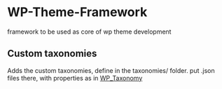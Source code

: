 # WP-Theme-Framework
framework to be used as core of wp theme development

## Custom taxonomies
Adds the custom taxonomies, define in the taxonomies/ folder.
put .json files there, with properties as in [WP_Taxonomy](https://developer.wordpress.org/reference/functions/register_taxonomy/)
